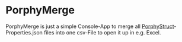 # PorphyMerge
PorphyMerge is just a simple Console-App to merge all [PorphyStruct](https://github.com/JensKrumsieck/PorphyStruct)-Properties.json 
files into one csv-File to open it up in e.g. Excel.

